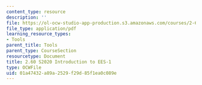 ```yaml
---
content_type: resource
description: ''
file: https://ol-ocw-studio-app-production.s3.amazonaws.com/courses/2-60j-fundamentals-of-advanced-energy-conversion-spring-2020/01a47432a89a2529f29d85f1ea0c089e_MIT2_60S20_EES_intro1.pdf
file_type: application/pdf
learning_resource_types:
- Tools
parent_title: Tools
parent_type: CourseSection
resourcetype: Document
title: 2.60 S2020 Introduction to EES-1
type: OCWFile
uid: 01a47432-a89a-2529-f29d-85f1ea0c089e
---
```

